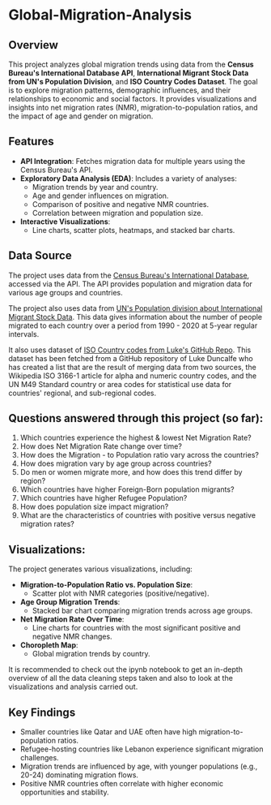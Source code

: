 # Global-Migration-Analysis

## Overview
This project analyzes global migration trends using data from the **Census Bureau's International Database API**, **International Migrant Stock Data from UN's Population Division**, and **ISO Country Codes Dataset**. The goal is to explore migration patterns, demographic influences, and their relationships to economic and social factors. It provides visualizations and insights into net migration rates (NMR), migration-to-population ratios, and the impact of age and gender on migration.

## Features
- **API Integration**: Fetches migration data for multiple years using the Census Bureau's API.
- **Exploratory Data Analysis (EDA)**: Includes a variety of analyses:
  - Migration trends by year and country.
  - Age and gender influences on migration.
  - Comparison of positive and negative NMR countries.
  - Correlation between migration and population size.
- **Interactive Visualizations**:
  - Line charts, scatter plots, heatmaps, and stacked bar charts.
 
## Data Source
The project uses data from the [Census Bureau's International Database](https://www.census.gov/programs-surveys/international-programs/about/idb.html), accessed via the API. The API provides population and migration data for various age groups and countries.

The project also uses data from [UN's Population division about International Migrant Stock Data](https://www.un.org/development/desa/pd/content/international-migrant-stock). This data gives information about the number of people migrated to each country over a period from 1990 - 2020 at 5-year regular intervals.

It also uses dataset of [ISO Country codes from Luke's GitHub Repo](https://www.un.org/development/desa/pd/content/international-migrant-stock). This dataset has been fetched from a GitHub repository of Luke Duncalfe who has created a list that are the result of merging data from two sources, the Wikipedia ISO 3166-1 article for alpha and numeric country codes, and the UN M49 Standard country or area codes for statistical use data for countries' regional, and sub-regional codes.

## Questions answered through this project (so far):
1. Which countries experience the highest & lowest Net Migration Rate?
2. How does Net Migration Rate change over time?
3. How does the Migration - to Population ratio vary across the countries?​
4. How does migration vary by age group across countries?
5. Do men or women migrate more, and how does this trend differ by region?
6. Which countries have higher Foreign-Born population migrants?
7. Which countries have higher Refugee Population?
8. How does population size impact migration?
9. What are the characteristics of countries with positive versus negative migration rates?

## Visualizations:
The project generates various visualizations, including:
- **Migration-to-Population Ratio vs. Population Size**:
  - Scatter plot with NMR categories (positive/negative).
- **Age Group Migration Trends**:
  - Stacked bar chart comparing migration trends across age groups.
- **Net Migration Rate Over Time**:
  - Line charts for countries with the most significant positive and negative NMR changes.
- **Choropleth Map**:
  - Global migration trends by country.
 
It is recommended to check out the ipynb notebook to get an in-depth overview of all the data cleaning steps taken and also to look at the visualizations and analysis carried out. 

## Key Findings
- Smaller countries like Qatar and UAE often have high migration-to-population ratios.
- Refugee-hosting countries like Lebanon experience significant migration challenges.
- Migration trends are influenced by age, with younger populations (e.g., 20-24) dominating migration flows.
- Positive NMR countries often correlate with higher economic opportunities and stability.



